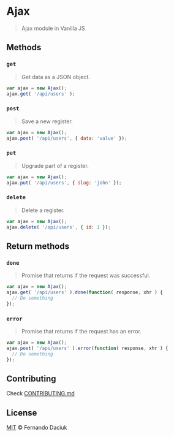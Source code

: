 # Ajax
> Ajax module in Vanilla JS

## Methods

### `get`

> Get data as a JSON object.

```js
var ajax = new Ajax();
ajax.get( '/api/users' );
```

### `post`

> Save a new register.

```js
var ajax = new Ajax();
ajax.post( '/api/users', { data: 'value' });
```

### `put`

> Upgrade part of a register.

```js
var ajax = new Ajax();
ajax.put( '/api/users', { slug: 'john' });
```

### `delete`

> Delete a register.

```js
var ajax = new Ajax();
ajax.delete( '/api/users', { id: 1 });
```

## Return methods

### `done`

> Promise that returns if the request was successful.

```js
var ajax = new Ajax();
ajax.get( '/api/users' ).done(function( response, xhr ) {
  // Do something
});
```

### `error`

> Promise that returns if the request has an error.

```js
var ajax = new Ajax();
ajax.post( '/api/users' ).error(function( response, xhr ) {
  // Do something
});
```

## Contributing

Check [CONTRIBUTING.md](CONTRIBUTING.md)

## License

[MIT](https://github.com/fdaciuk/ajax/blob/master/LICENSE.md) © Fernando Daciuk
